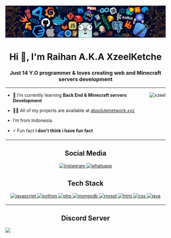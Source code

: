 [![header](https://github.com/GovindSingh9447/GovindSingh9447/blob/main/WEBP/footer.webp)](https://absolutenetwork.xyz)

<h1 align="center">Hi 👋, I'm Raihan A.K.A XzeelKetche</h1>
<h3 align="center">Just 14 Y.O programmer & loves creating web and Minecraft servers development</h3>
<hr>
<p><img align="right" src="https://github-readme-stats.vercel.app/api/top-langs/?username=Xzeel&theme=dracula&layout=compact&langs_count=10" alt="xzeel" /></p>

- 🌱 I’m currently learning **Back End & Minecraft servers Development**

- 👨‍💻 All of my projects are available at [absolutenetwork.xyz](https://absolutenetwork.xyz)

- I’m from Indonesia.

- ⚡ Fun fact **i don't think i have fun fact**

<hr>

<h2 style="font-weight: bold;" align="center">Social Media</h2>
<p align="center">
  <a href="https://instagram.com/xzeelketche.id" target="_blank">
  <img src=https://img.shields.io/badge/Instagram-%2FFFFFF.svg?color=FFFFFF&style=for-the-badge&logo=instagram&logoColor=000000&labelColor=31a9fc alt=instagram style="margin-bottom: 5px;" />
  </a>
  <a href="https://tiktok.com/@me.raihanz" target="_blank">
  <img src=https://img.shields.io/badge/TikTok-%2FFFFFF.svg?color=FFFFFF&style=for-the-badge&logo=tiktok&logoColor=000000&labelColor=31a9fc alt=whatsapp style="margin-bottom: 5px;" />
  </a>
</p>

<h2 style="font-weight: bold;" align="center">Tech Stack</h2>
<p align="center">
  <a href="https://nodejs.org/" target="_blank">
  <img src=https://img.shields.io/badge/Node.Js-%2FFFFFF.svg?color=FFFFFF&style=for-the-badge&logo=node.js&logoColor=000000&labelColor=31a9fc alt=javascript style="margin-bottom: 5px;" />
  </a>
  <a href="https://www.python.org/" target="_blank">
  <img src=https://img.shields.io/badge/Python-%2FFFFFF.svg?color=FFFFFF&style=for-the-badge&logo=python&logoColor=000000&labelColor=31a9fc alt=python style="margin-bottom: 5px;" />
  </a>
  <a href="https://www.php.net/" target="_blank">
  <img src=https://img.shields.io/badge/Php-%2FFFFFF.svg?color=FFFFFF&style=for-the-badge&logo=php&logoColor=000000&labelColor=31a9fc alt=php style="margin-bottom: 5px;" />
  </a>
  <a href="https://www.mongodb.com/" target="_blank">
  <img src=https://img.shields.io/badge/MongoDB-%2FFFFFF.svg?color=FFFFFF&style=for-the-badge&logo=mongodb&logoColor=000000&labelColor=31a9fc alt=mongodb style="margin-bottom: 5px;" />
  </a>
  <a href="https://www.mysql.com/" target="_blank">
  <img src=https://img.shields.io/badge/Mysql-%2FFFFFF.svg?color=FFFFFF&style=for-the-badge&logo=mysql&logoColor=000000&labelColor=31a9fc alt=mysql style="margin-bottom: 5px;" />
  </a>
  <a href="https://www.w3.org/html/" target="_blank">
  <img src=https://img.shields.io/badge/HTML-%2FFFFFF.svg?color=FFFFFF&style=for-the-badge&logo=html5&logoColor=000000&labelColor=31a9fc alt=html style="margin-bottom: 5px;" />
  </a>
  <a href="https://www.w3schools.com/css/" target="_blank">
  <img src=https://img.shields.io/badge/CSS-%2FFFFFF.svg?color=FFFFFF&style=for-the-badge&logo=css3&logoColor=000000&labelColor=31a9fc alt=css style="margin-bottom: 5px;" />
  </a>
  <a href="https://www.java.com" target="_blank">
  <img src=https://img.shields.io/badge/Java-%2FFFFFF.svg?color=FFFFFF&style=for-the-badge&logo=java-original&logoColor=000000&labelColor=31a9fc alt=java style="margin-bottom: 5px;" />
  </a>
</p>

<hr>

<h2 style="font-weight: bold;" align="center">Discord Server</h2>
<div>
  <a href="https://discord.com/invite/SnnbztmqyR" target="_blank">
  <img src="https://discord.com/api/guilds/1229380865167986718/widget.png?style=banner4">
  </a>
</div>

